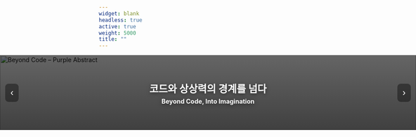 ```yaml
---
widget: blank
headless: true
active: true
weight: 5000
title: ""
---
```


<style>
  /* 화면 양옆으로 꽉 차게 */
  .dda-bleed{
    position: relative;
    left: 50%;
    right: 50%;
    margin-left: -50vw;
    margin-right: -50vw;
    width: 100vw;
    background: transparent;
    padding: 0;
    overflow: hidden;
  }

  /* 슬라이더 */
  .dda-slider{position:relative;width:100%;margin:0;border-radius:0;overflow:hidden}
  .dda-slider .slides{position:relative;height:clamp(160px, 18vw, 300px)}

  /* 슬라이드(이미지+오버레이+캡션 묶음) */
  .dda-slider .slide{position:absolute;inset:0;opacity:0;transition:opacity .6s ease}
  .dda-slider .slide.active{opacity:1}

  /* 이미지 */
  .dda-slider .slide img{
    position:absolute;inset:0;width:100%;height:100%;object-fit:cover;
  }

  /* 더 진한 오버레이 (덜 투명하게) */
  .dda-slider .overlay{
    position:absolute;inset:0;z-index:2;
    background:
      linear-gradient(180deg, rgba(0,0,0,.60), rgba(0,0,0,.75));
  }

  /* 캡션: 화면 정중앙 배치 + 흰색 */
  .dda-slider .caption{
    position:absolute;z-index:3;
    left:50%; top:50%; transform:translate(-50%, -50%);
    text-align:center; color:#fff; font-weight:700;
    text-shadow:0 2px 8px rgba(0,0,0,.55);
    padding:0 1rem; max-width:min(92vw, 900px);
  }
  .dda-slider .caption h2{
    margin:0 0 .35rem; font-size:clamp(1.1rem, 2.4vw, 1.9rem);
  }
  .dda-slider .caption p{
    margin:0; font-size:clamp(.9rem, 1.4vw, 1.1rem); opacity:.98;
  }

  /* 컨트롤/도트 */
  .dda-slider .ctrl{position:absolute;top:50%;transform:translateY(-50%);background:rgba(0,0,0,.38);border:none;color:#fff;font-size:22px;padding:8px 12px;cursor:pointer;border-radius:8px;z-index:4}
  .dda-slider .prev{left:12px}
  .dda-slider .next{right:12px}
  .dda-slider .dots{position:absolute;left:0;right:0;bottom:10px;display:flex;gap:6px;justify-content:center;z-index:4}
  .dda-slider .dot{width:8px;height:8px;border-radius:50%;background:rgba(255,255,255,.55);cursor:pointer}
  .dda-slider .dot.active{background:#fff}

  @media (max-width:640px){
    .dda-slider .caption{padding:0 .8rem}
  }
</style>

<div class="dda-bleed">
  <div class="dda-slider" id="ddaSlider">
    <div class="slides">
      <!-- 1 -->
      <div class="slide active">
        <img src="/uploads/hero/ai-purple-01.jpg" alt="Beyond Code – Purple Abstract">
        <div class="overlay"></div>
        <div class="caption">
          <h2>코드와 상상력의 경계를 넘다</h2>
          <p>Beyond Code, Into Imagination</p>
        </div>
      </div>
      <!-- 2 -->
      <div class="slide">
        <img src="/uploads/hero/ai-network-edges-02.jpg" alt="Collaborative Intelligence">
        <div class="overlay"></div>
        <div class="caption">
          <h2>협력하는 지능</h2>
          <p>Collaborative Intelligence at the Edge</p>
        </div>
      </div>
      <!-- 3 -->
      <div class="slide">
        <img src="/uploads/hero/edge-cloud-bridge-03.jpg" alt="Edge–Cloud Bridge">
        <div class="overlay"></div>
        <div class="caption">
          <h2>엣지와 클라우드를 잇다</h2>
          <p>Bridging Edge & Cloud for AI</p>
        </div>
      </div>
      <!-- 4 -->
      <div class="slide">
        <img src="/uploads/hero/purple-city-dawn-04.jpg" alt="Create with Curiosity">
        <div class="overlay"></div>
        <div class="caption">
          <h2>호기심으로 만드는 미래</h2>
          <p>Created by Curiosity</p>
        </div>
      </div>
    </div>
    <button class="ctrl prev" aria-label="Previous">‹</button>
    <button class="ctrl next" aria-label="Next">›</button>
    <div class="dots"></div>
  </div>
</div>

<script>
(function(){
  const root = document.getElementById('ddaSlider');
  if(!root) return;

  const slides = Array.from(root.querySelectorAll('.slide'));
  const dotsWrap = root.querySelector('.dots');
  let i = 0, timer = null;
  const INTERVAL = 3000; // 자동 전환 시간(ms)

  // 도트 생성
  slides.forEach((_, idx)=>{
    const d = document.createElement('span');
    d.className = 'dot' + (idx===0 ? ' active' : '');
    d.addEventListener('click', ()=>go(idx, true));
    dotsWrap.appendChild(d);
  });
  const dots = Array.from(dotsWrap.querySelectorAll('.dot'));

  function show(idx){
    slides.forEach((el,k)=>el.classList.toggle('active', k===idx));
    dots.forEach((d,k)=>d.classList.toggle('active', k===idx));
  }
  function go(idx, manual=false){
    i = (idx + slides.length) % slides.length;
    show(i);
    if (manual) restart();
  }
  function next(){ go(i+1); }
  function prev(){ go(i-1); }

  root.querySelector('.next').addEventListener('click', ()=>go(i+1, true));
  root.querySelector('.prev').addEventListener('click', ()=>go(i-1, true));

  function start(){ stop(); timer = setInterval(next, INTERVAL); }
  function stop(){ if (timer) { clearInterval(timer); timer = null; } }
  function restart(){ start(); }

  // 호버 시 일시정지
  root.addEventListener('mouseenter', stop);
  root.addEventListener('mouseleave', start);

  show(0);
  start();
})();
</script>
